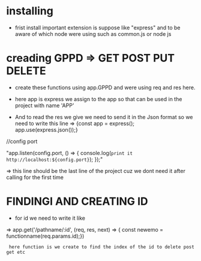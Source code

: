 # installing

* frist  install important extension is suppose like "express" and to be aware of which node were using such as common.js or node js

# creading GPPD => GET POST PUT DELETE

* create these functions using app.GPPD and were using req and res here.

* here app is express we assign to the app so that can be used in the project with name 'APP'

* And to read the res we give we need to send it in the Json format so we need to write this line
=> {const app = express();
app.use(express.json());}

//config port

"app.listen(config.port, () => {
  console.log(`print it http://localhost:${config.port}`);
});"

 => this line should be the last line of the project cuz we dont need it after calling for the first time

# FINDINGI AND CREATING ID 

* for id we need to write it like 

=>   app.get('/pathname/:id', (req, res, next) => {
     const newemo = functionname(req.params.id);})

     here function is we create to find the index of the id to delete post get etc

